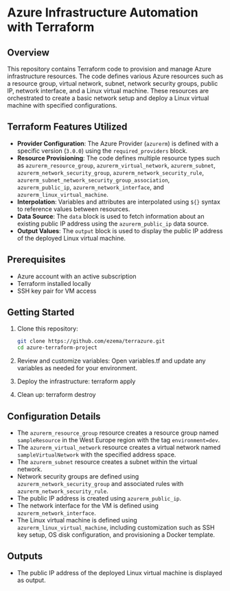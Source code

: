 # Azure Infrastructure Automation with Terraform

## Overview

This repository contains Terraform code to provision and manage Azure infrastructure resources. The code defines various Azure resources such as a resource group, virtual network, subnet, network security groups, public IP, network interface, and a Linux virtual machine. These resources are orchestrated to create a basic network setup and deploy a Linux virtual machine with specified configurations.

## Terraform Features Utilized

- **Provider Configuration**: The Azure Provider (`azurerm`) is defined with a specific version (`3.0.0`) using the `required_providers` block.
- **Resource Provisioning**: The code defines multiple resource types such as `azurerm_resource_group`, `azurerm_virtual_network`, `azurerm_subnet`, `azurerm_network_security_group`, `azurerm_network_security_rule`, `azurerm_subnet_network_security_group_association`, `azurerm_public_ip`, `azurerm_network_interface`, and `azurerm_linux_virtual_machine`.
- **Interpolation**: Variables and attributes are interpolated using `${}` syntax to reference values between resources.
- **Data Source**: The `data` block is used to fetch information about an existing public IP address using the `azurerm_public_ip` data source.
- **Output Values**: The `output` block is used to display the public IP address of the deployed Linux virtual machine.

## Prerequisites

- Azure account with an active subscription
- Terraform installed locally
- SSH key pair for VM access

## Getting Started

1. Clone this repository:

   ```bash
   git clone https://github.com/ezema/terrazure.git
   cd azure-terraform-project

2. Review and customize variables:
   Open variables.tf and update any variables as needed for your environment.

3. Deploy the infrastructure:
   terraform apply

4. Clean up:
   terraform destroy

## Configuration Details

- The `azurerm_resource_group` resource creates a resource group named `sampleResource` in the West Europe region with the tag `environment=dev`.
- The `azurerm_virtual_network` resource creates a virtual network named `sampleVirtualNetwork` with the specified address space.
- The `azurerm_subnet` resource creates a subnet within the virtual network.
- Network security groups are defined using `azurerm_network_security_group` and associated rules with `azurerm_network_security_rule`.
- The public IP address is created using `azurerm_public_ip`.
- The network interface for the VM is defined using `azurerm_network_interface`.
- The Linux virtual machine is defined using `azurerm_linux_virtual_machine`, including customization such as SSH key setup, OS disk configuration, and provisioning a Docker template.

## Outputs

- The public IP address of the deployed Linux virtual machine is displayed as output.
